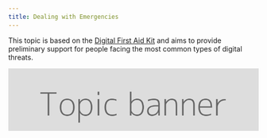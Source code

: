 ```yaml
---
title: Dealing with Emergencies
---
```

This topic is based on the [Digital First Aid Kit](http://digitaldefenders.org/digitalfirstaid/) and aims to provide preliminary support for people facing the most common types of digital threats.

![](banner.png)
